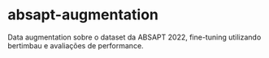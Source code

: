 # absapt-augmentation
Data augmentation sobre o dataset da ABSAPT 2022, fine-tuning utilizando bertimbau e avaliações de performance.
